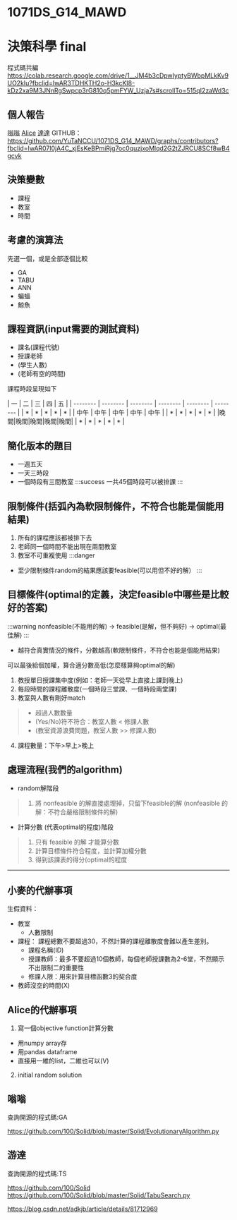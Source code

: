 # 1071DS_G14_MAWD

決策科學 final
===
程式碼共編
https://colab.research.google.com/drive/1__JM4b3cDpwIyptyBWbpMLkKv9UO2kIu?fbclid=IwAR3TDHKTH2o-H3kcKI8-kDz2xa9M3JNnRgSwpcp3rG810q5pmFYW_Uzja7s#scrollTo=515qI2zaWd3c

## 個人報告
[嗡嗡](https://docs.google.com/presentation/d/1cyp33TGLdpBwX97b1FlG2vVIQQW1ZDWvFxHvzJoYBZI/edit?fbclid=IwAR2PdDUBbrLZk_yNjWUVX58OlgYLSj-mbWM0ARinMhdn0zgHsX1Z8fA_sL8#slide=id.p)
[Alice](https://drive.google.com/file/d/1hAR_c18il9SYq_RdQNqLzUTTR0aJlBem/view?usp=sharing)
[達達](
https://docs.google.com/presentation/d/1pKz6ZSkA0tLFegXxvCbhtDDNksZ3vhXRdw-1fvUxSwY/edit
)
GITHUB：https://github.com/YuTaNCCU/1071DS_G14_MAWD/graphs/contributors?fbclid=IwAR07l0jA4C_xjEsKeBPmiRjg7oc0quzjxoMlqd2G2tZJRCU8SCf8wB4gcvk

## 決策變數
* 課程
* 教室
* 時間

## 考慮的演算法
先選一個，或是全部逐個比較
* GA
* TABU
* ANN
* 蝙蝠
* 鯨魚



## 課程資訊(input需要的測試資料)
* 課名(課程代號)
* 授課老師
* (學生人數)
* (老師有空的時間)

課程時段呈現如下 

| 一 | 二 | 三 | 四 | 五 |
| -------- | -------- | -------- | -------- | -------- | -------- |
| * | * | * | * | * |
| 中午 | 中午 | 中午 | 中午 | 中午 |
| * | * | * | * | * |
|晚間|晚間|晚間|晚間|晚間|
| * | * | * | * | * |


## 簡化版本的題目
* 一週五天
* 一天三時段
* 一個時段有三間教室
:::success
一共45個時段可以被排課
:::

## 限制條件(括弧內為軟限制條件，不符合也能是個能用結果)
1. 所有的課程應該都被排下去
2. 老師同一個時間不能出現在兩間教室
3. 教室不可重複使用
:::danger
* 至少限制條件random的結果應該要feasible(可以用但不好的解）
:::


## 目標條件(optimal的定義，決定feasible中哪些是比較好的答案)
:::warning
nonfeasible(不能用的解) ->
 feasible(是解，但不夠好) ->
 optimal(最佳解)
:::

* 越符合真實情況的條件，分數越高(軟限制條件，不符合也能是個能用結果)

可以最後給個加權，算合適分數高低(怎麼樣算夠optimal的解)
1. 教授單日授課集中度(例如：老師一天從早上直接上課到晚上)
2. 每段時間的課程離散度(一個時段三堂課、一個時段兩堂課)
3. 教室與人數有剛好match
> * 超過人數數量
> * (Yes/No)符不符合：教室人數 < 修課人數
> * (教室資源浪費問題，教室人數 >> 修課人數)
4. 課程數量：下午>早上>晚上




## 處理流程(我們的algorithm)
* random解階段
> 1. 將 nonfeasible 的解直接處理掉，只留下feasible的解
> (nonfeasible 的解：不符合嚴格限制條件的解)

* 計算分數 (代表optimal的程度)階段
> 1. 只有 feasible 的解 才能算分數
> 1. 計算目標條件符合程度，並計算加權分數
> 1. 得到該課表的得分(optimal的程度

---


## 小麥的代辦事項
生假資料：
* 教室
    * 人數限制
* 課程：
    課程總數不要超過30，不然計算的課程離散度會難以產生差別。
    * 課程名稱(ID)
    * 授課教師：最多不要超過10個教師，每個老師授課數為2-6堂，不然顯示不出限制二的重要性
    * 修課人限：用來計算目標函數3的契合度
* 教師沒空的時間(X)

## Alice的代辦事項
1. 寫一個objective function計算分數
* 用numpy array存
* 用pandas dataframe
* 直接用一維的list，二維也可以(V)
2. initial random solution

## 嗡嗡 
查詢開源的程式碼:GA

https://github.com/100/Solid/blob/master/Solid/EvolutionaryAlgorithm.py

## 游達
查詢開源的程式碼:TS

https://github.com/100/Solid
https://github.com/100/Solid/blob/master/Solid/TabuSearch.py

https://blog.csdn.net/adkjb/article/details/81712969
